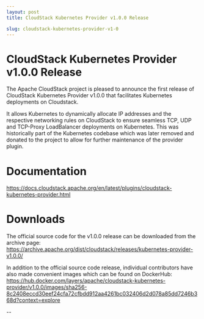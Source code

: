 ```yaml
---
layout: post
title: CloudStack Kubernetes Provider v1.0.0 Release

slug: cloudstack-kubernetes-provider-v1-0
---
```

# CloudStack Kubernetes Provider v1.0.0 Release

The Apache CloudStack project is pleased to announce the first release of CloudStack Kubernetes Provider v1.0.0 that facilitates Kubernetes deployments on Cloudstack.

It allows Kubernetes to dynamically allocate IP addresses and the respective networking rules on CloudStack to ensure seamless TCP, UDP and TCP-Proxy LoadBalancer deployments on Kubernetes. This was historically part of the Kubernetes codebase which was later removed and donated to the project to allow for further maintenance of the provider plugin.

<!-- truncate -->

# Documentation

https://docs.cloudstack.apache.org/en/latest/plugins/cloudstack-kubernetes-provider.html

# Downloads

The official source code for the v1.0.0 release can be downloaded from the archive page:
https://archive.apache.org/dist/cloudstack/releases/kubernetes-provider-v1.0.0/

In addition to the official source code release, individual contributors have also made convenient images which can be found on DockerHub:
https://hub.docker.com/layers/apache/cloudstack-kubernetes-provider/v1.0.0/images/sha256-8c2408eccd30eef24cfa72cfbdd912aa4261bc032406d2d078a85dd7246b368d?context=explore

--
